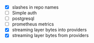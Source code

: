 - [x] slashes in repo names
- [ ] Simple auth
- [ ] postgresql
- [ ] prometheus metrics
- [x] streaming layer bytes into providers
- [x] streaming layer bytes from providers